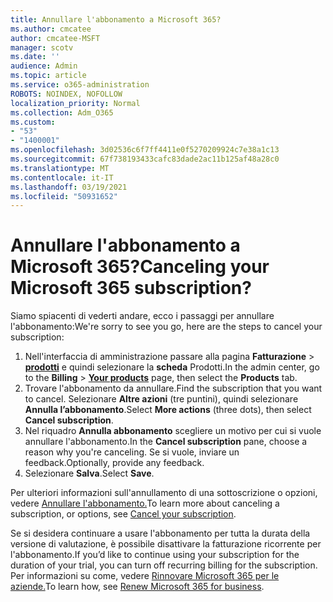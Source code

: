 ```yaml
---
title: Annullare l'abbonamento a Microsoft 365?
ms.author: cmcatee
author: cmcatee-MSFT
manager: scotv
ms.date: ''
audience: Admin
ms.topic: article
ms.service: o365-administration
ROBOTS: NOINDEX, NOFOLLOW
localization_priority: Normal
ms.collection: Adm_O365
ms.custom:
- "53"
- "1400001"
ms.openlocfilehash: 3d02536c6f7ff4411e0f5270209924c7e38a1c13
ms.sourcegitcommit: 67f738193433cafc83dade2ac11b125af48a28c0
ms.translationtype: MT
ms.contentlocale: it-IT
ms.lasthandoff: 03/19/2021
ms.locfileid: "50931652"
---
```

# <a name="canceling-your-microsoft-365-subscription"></a><span data-ttu-id="eedf1-102">Annullare l'abbonamento a Microsoft 365?</span><span class="sxs-lookup"><span data-stu-id="eedf1-102">Canceling your Microsoft 365 subscription?</span></span>

<span data-ttu-id="eedf1-103">Siamo spiacenti di vederti andare, ecco i passaggi per annullare l'abbonamento:</span><span class="sxs-lookup"><span data-stu-id="eedf1-103">We're sorry to see you go, here are the steps to cancel your subscription:</span></span>

1. <span data-ttu-id="eedf1-104">Nell'interfaccia di amministrazione passare alla pagina **Fatturazione**  >  **[prodotti](https://go.microsoft.com/fwlink/p/?linkid=842054)** e quindi selezionare la **scheda** Prodotti.</span><span class="sxs-lookup"><span data-stu-id="eedf1-104">In the admin center, go to the **Billing** > **[Your products](https://go.microsoft.com/fwlink/p/?linkid=842054)** page, then select the **Products** tab.</span></span>
2. <span data-ttu-id="eedf1-105">Trovare l'abbonamento da annullare.</span><span class="sxs-lookup"><span data-stu-id="eedf1-105">Find the subscription that you want to cancel.</span></span> <span data-ttu-id="eedf1-106">Selezionare **Altre azioni** (tre puntini), quindi selezionare **Annulla l’abbonamento**.</span><span class="sxs-lookup"><span data-stu-id="eedf1-106">Select **More actions** (three dots), then select **Cancel subscription**.</span></span>
3. <span data-ttu-id="eedf1-107">Nel riquadro **Annulla abbonamento** scegliere un motivo per cui si vuole annullare l'abbonamento.</span><span class="sxs-lookup"><span data-stu-id="eedf1-107">In the **Cancel subscription** pane, choose a reason why you're canceling.</span></span> <span data-ttu-id="eedf1-108">Se si vuole, inviare un feedback.</span><span class="sxs-lookup"><span data-stu-id="eedf1-108">Optionally, provide any feedback.</span></span>
4. <span data-ttu-id="eedf1-109">Selezionare **Salva**.</span><span class="sxs-lookup"><span data-stu-id="eedf1-109">Select **Save**.</span></span>

<span data-ttu-id="eedf1-110">Per ulteriori informazioni sull'annullamento di una sottoscrizione o opzioni, vedere [Annullare l'abbonamento.](https://docs.microsoft.com/microsoft-365/commerce/subscriptions/cancel-your-subscription)</span><span class="sxs-lookup"><span data-stu-id="eedf1-110">To learn more about canceling a subscription, or options, see [Cancel your subscription](https://docs.microsoft.com/microsoft-365/commerce/subscriptions/cancel-your-subscription).</span></span>

<span data-ttu-id="eedf1-111">Se si desidera continuare a usare l'abbonamento per tutta la durata della versione di valutazione, è possibile disattivare la fatturazione ricorrente per l'abbonamento.</span><span class="sxs-lookup"><span data-stu-id="eedf1-111">If you’d like to continue using your subscription for the duration of your trial, you can turn off recurring billing for the subscription.</span></span> <span data-ttu-id="eedf1-112">Per informazioni su come, vedere [Rinnovare Microsoft 365 per le aziende.](https://docs.microsoft.com/microsoft-365/commerce/subscriptions/renew-your-subscription)</span><span class="sxs-lookup"><span data-stu-id="eedf1-112">To learn how, see [Renew Microsoft 365 for business](https://docs.microsoft.com/microsoft-365/commerce/subscriptions/renew-your-subscription).</span></span>